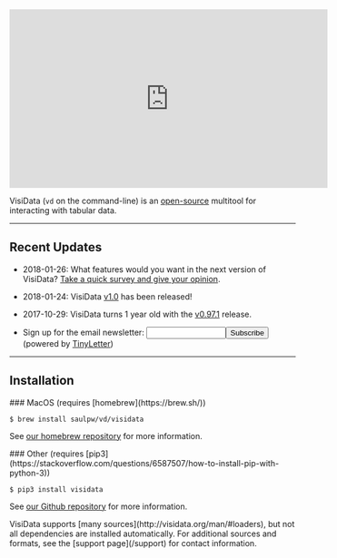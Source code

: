 
<!--iframe width="560" height="315" src="https://www.youtube.com/embed/N1CBDTgGtOU" frameborder="0" allow="autoplay; encrypted-media" allowfullscreen></iframe-->
<iframe width="560" height="315" src="https://www.youtube.com/embed/videoseries?list=PLxu7QdBkC7drrAGfYzatPGVHIpv4Et46W" frameborder="0" allow="autoplay; encrypted-media" allowfullscreen></iframe>

VisiData (`vd` on the command-line) is an [open-source](https://github.com/saulpw/visidata) multitool for interacting with tabular data.

---

## Recent Updates

- 2018-01-26: What features would you want in the next version of VisiData?  [Take a quick survey and give your opinion](https://www.surveymonkey.com/r/C97ZMRR).

- 2018-01-24: VisiData [v1.0](/releases/#v1.0) has been released!

- 2017-10-29: VisiData turns 1 year old with the [v0.97.1](/releases/#v0.97.1) release.

- <form action="https://tinyletter.com/visidata" method="post" target="popupwindow" onsubmit="window.open('https://tinyletter.com/visidata', 'popupwindow', 'scrollbars=yes,width=800,height=600');return true">Sign up for the email newsletter: <input type="text" style="width:140px" name="email" id="tlemail" /><input type="hidden" value="1" name="embed"/><input type="submit" value="Subscribe" /> (powered by <a href="https://tinyletter.com" target="_blank">TinyLetter</a>)</form>

---

## Installation

<div class="install">
<div>
### MacOS (requires [homebrew](https://brew.sh/))

    $ brew install saulpw/vd/visidata

See [our homebrew repository](https://github.com/saulpw/homebrew-vd) for more information.
</div>
<!--div>
### Linux (requires [apt](https://wiki.debian.org/Apt))

    $ apt install visidata

See [our Debian repository](https://github.com/saulpw/deb-vd) for more information.
</div-->
<div>
### Other (requires [pip3](https://stackoverflow.com/questions/6587507/how-to-install-pip-with-python-3))

    $ pip3 install visidata

See [our Github repository](https://github.com/saulpw/visidata) for more information.
</div>
</div>

<div>
VisiData supports [many sources](http://visidata.org/man/#loaders), but not all dependencies are installed automatically.  For additional sources and formats, see the [support page](/support) for contact information.
</div>

